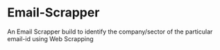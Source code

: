 # Email-Scrapper
An Email Scrapper build to identify the company/sector of the particular email-id using Web Scrapping
